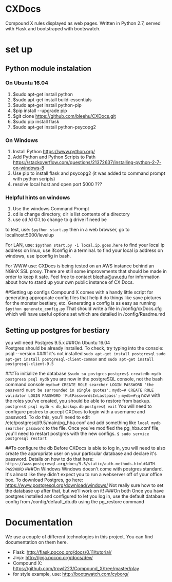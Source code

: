 # CXDocs
Compound X rules displayed as web pages. Written in Python 2.7, served with Flask and bootstraped with bootswatch.

# set up
## Python module instalation
### On Ubuntu 16.04 
1) $sudo apt-get install python
2) $sudo apt-get install build-essentials
2) $sudo apt-get install python-pip
4) $pip install --upgrade pip
1) $git clone https://github.com/bleehu/CXDocs.git
2) $sudo pip install flask 
4) $sudo apt-get install python-psycopg2

### On Windows
1) Install Python https://www.python.org/
2) Add Python and Python Scripts to Path https://stackoverflow.com/questions/21372637/installing-python-2-7-on-windows-8
3) Use pip to install flask and psycopg2 (it was added to command prompt with python scripts)
4) resolve local host and open port 5000 ???

### Helpful hints on windows
1) Use the windows Command Prompt
2) cd is change directory, dir is list contents of a directory
3) use cd /d G:\ to change to g drive if need be


to test, use:
`$python start.py`
then in a web browser, go to localhost:5000/levelup

For LAN, use:
`$python start.py -i local.ip.goes.here`
to find your local ip address on linux, use ifconfig in a terminal. 
to find your local ip address on windows, use ipconfig in bash.

For WWW use:
CXDocs is being tested on an AWS instance behind an NGinX SSL proxy. There are still some improvements that should be made in order to keep it safe. Feel free to contact bleehu@uw.edu for information about how to stand up your own public instance of CX Docs.


##Setting up configs
Compound X comes with a handy little script for generating appropriate config files that help it do things like save pictures for the monster bestiary, etc. Generating a config is as easy as running 
`$python generate_config.py`
That should write a file in /config/cxDocs.cfg which will have useful options set which are detailed in /config/Readme.md

## Setting up postgres for bestiary
you will need Postgres 9.5.x 
###On Ubuntu 16.04  
Postgres should be already installed. To check, try typing into the console: psql --version
###If it's not installed
`sudo apt-get install postgresql` 
`sudo apt-get install postgresql-client-common`
and
`sudo apt-get install postgresql-client-9.5`

###To initialize the database
`$sudo su postgres`
`postgres$ createdb mydb`
`postgres$ psql mydb`
you are now in the postgreSQL console, not the bash command console
`mydb=# CREATE ROLE searcher LOGIN PASSWORD 'the password must be surrounded in single quotes';`
`mydb=# CREATE ROLE validator LOGIN PASSWORD 'PutPasswordsInLastpass';`
`mydb=#\q`
now with the roles you've created, you should be able to restore from backup.
`postgres$ psql mydb < db_backup.db`
`postgres$ exit`
You will need to configure postres to accept CXDocs to login with a username and password. To do this, you'll need to edit /etc/postgresql/9.5/main/pg_hba.conf and add something like 
`local mydb searcher password`
to the file. 
Once you've modified the pg_hba.conf file, you'll need to restart postgres with the new configs.
`$ sudo service postgresql restart`

##To configure the db
Before CXDocs is able to log in, you will need to also create the appropriate user on your particular database and declare it's password. Details on how to do that here:
`https://www.postgresql.org/docs/9.5/static/auth-methods.html#AUTH-PASSWORD`
###On Windows
Windows doesn't come with postgres standard. It's almost like they didn't expect you to run a webserver off of your office box. 
To download Postgres, go here: https://www.postgresql.org/download/windows/
Not really sure how to set the database up after that, but we'll work on it!
###On both
Once you have postgres installed and configured to let you log in, use the default database config from /config/default_db.db using the pg_restore command



# Documentation
We use a couple of different technologies in this project. You can find documentation on them here.
* Flask: http://flask.pocoo.org/docs/0.11/tutorial/
* Jinja: http://jinja.pocoo.org/docs/dev/
* Compound X: https://github.com/trowl223/Compound_X/tree/master/play
* for style example, use: http://bootswatch.com/cyborg/
